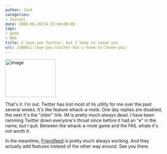 ```yaml
---
author: Jack
categories:
- Journal
date: 2008-06-26T14:32:00+00:00
tags:
- geek
- Web
title: I love you Twitter, but I have to leave you
url: /2008/i-love-you-twitter-but-i-have-to-leave-you/
---
```


<img src="http://baty.net/files/twitter-whale.jpg" style="border: 0;" alt="image" width="160" height="120" />

That's it. I'm out. Twitter has lost most of its utility for me over the past several weeks. It's like feature whack-a-mole. One day replies are disabled, the next it's the "older" link. IM is pretty much always dead. I have been ramming Twitter down everyone's throat since before it had an "e" in the name, but I quit. Between the whack-a-mole game and the <span class="caps">FAIL</span> whale it's not worth it. 

In the meantime, [Friendfeed][1] is pretty much always working. And they actually _add_ features instead of the other way around. See you there.

 [1]: http://friendfeed.com/jackbaty